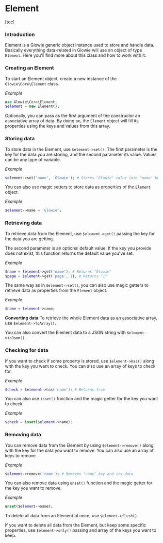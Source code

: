 # Element

[toc]

### Introduction
Element is a Glowie generic object instance used to store and handle data. Basically everything data-related in Glowie will use an object of type `Element`. Here you'll find more about this class and how to work with it.

### Creating an Element
To start an Element object, create a new instance of the `Glowie\Core\Element` class.

_Example_
```php
use Glowie\Core\Element;
$element = new Element();
```

Optionally, you can pass as the first argument of the constructor an associative array of data. By doing so, the `Element` object will fill its properties using the keys and values from this array.

### Storing data
To store data in the Element, use `$element->set()`. The first parameter is the key for the data you are storing, and the second parameter its value. Values can be any type of variable.

_Example_
```php
$element->set('name', 'Glowie'); # Stores "Glowie" value into "name" key
```

You can also use magic setters to store data as properties of the `Element` object.

_Example_
```php
$element->name = 'Glowie';
```

### Retrieving data
To retrieve data from the Element, use `$element->get()` passing the key for the data you are getting.

The second parameter is an optional default value. If the key you provide does not exist, this function returns the default value you've set.

_Example_
```php
$name = $element->get('name'); # Returns "Glowie"
$page = $element->get('page', 1); # Returns "1"
```

The same way as in `$element->set()`, you can also use magic getters to retrieve data as properties from the `Element` object.

_Example_
```php
$name = $element->name;
```

**Converting data**
To retrieve the whole Element data as an associative array, use `$element->toArray()`.

You can also convert the Element data to a JSON string with `$element->toJson()`.

### Checking for data
If you want to check if some property is stored, use `$element->has()` along with the key you want to check. You can also use an array of keys to check for.

_Example_
```php
$check = $element->has('name'); # Returns true
```

You can also use `isset()` function and the magic getter for the key you want to check.

_Example_
```php
$check = isset($element->name);
```

### Removing data
You can remove data from the Element by using `$element->remove()` along with the key for the data you want to remove. You can also use an array of keys to remove.

_Example_
```php
$element->remove('name'); # Removes "name" key and its data
```

You can also remove data using `unset()` function and the magic getter for the key you want to remove.

_Example_
```php
unset($element->name);
```

To delete all data from an Element at once, use `$element->flush()`.

If you want to delete all data from the Element, but keep some specific properties, use `$element->only()` passing and array of the keys you want to keep.